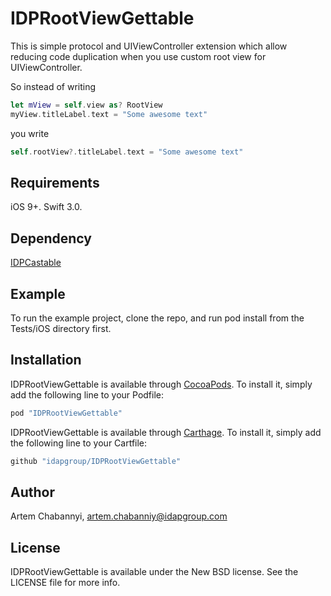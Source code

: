 # IDPRootViewGettable
  
This is simple protocol and UIViewController extension which allow reducing code duplication when you use custom root view for UIViewController.

So instead of writing
```swift
let mView = self.view as? RootView
myView.titleLabel.text = "Some awesome text"
```

you write
```swift
self.rootView?.titleLabel.text = "Some awesome text"
```

## Requirements

iOS 9+.
Swift 3.0.

## Dependency

[IDPCastable](https://github.com/idapgroup/IDPCastable)

## Example

To run the example project, clone the repo, and run pod install from the Tests/iOS directory first.

## Installation

IDPRootViewGettable is available through [CocoaPods](http://cocoapods.org). To install
it, simply add the following line to your Podfile:

```ruby
pod "IDPRootViewGettable"
```

IDPRootViewGettable is available through [Carthage](https://github.com/Carthage/Carthage). To install
it, simply add the following line to your Cartfile:

```ruby
github "idapgroup/IDPRootViewGettable"
```

## Author

Artem Chabannyi, artem.chabanniy@idapgroup.com

## License

IDPRootViewGettable is available under the New BSD license. See the LICENSE file for more info.

